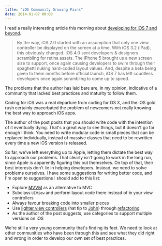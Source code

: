 ```yaml
---
title: "iOS Community Growing Pains"
date: 2014-01-07 00:00
---
```


<import><p>I read a really interesting article this morning about <a href="http://www.schukin.com/developing-for-ios-8/">developing for iOS 7 and beyond</a>. </p>

<blockquote>
  <p>By the way, iOS 2.0 started with an assumption that only one view controller be displayed on the screen at a time. With iOS 3.2 (iPad), this obviously changed. iOS 4.0 sent developers &amp; designers scrambling for retina assets. The iPhone 5 brought us a new screen size to support, once again causing developers to swim through their spaghetti nuking hard-coded layout values. And, despite a beta being given to them months before official launch, iOS 7 has left countless developers once again scrambling to come up to speed.</p>
</blockquote>

<p>The problems that the author has laid bare are, in my opinion, indicative of a community that lacked best practices and maturity to follow them. </p>

<p>Coding for iOS was a real departure from coding for OS X, and the iOS gold rush certainly exacerbated the problem of newcomers not really knowing the best way to approach iOS apps. </p>

<p>The author of the post posits that you should write code with the intention of it eventually dying. That's a great way to see things, but it doesn't go far enough I think. You need to write modular code in small pieces that can be replaced individually, instead of massive classes that need to be rewritten every time a new iOS version is released. </p>

<p>So far, we've left everything up to Apple, letting them dictate the best way to approach our problems. That clearly isn't going to work in the long run, since Apple is apparently figuring this out themselves. On top of that, their best interests don't lie in helping developers. Instead, we need to solve problems ourselves. I have some suggestions for writing better code, and I'm open to suggestions I should add to this list:</p>

<ul>
<li>Explore <a href="http://www.teehanlax.com/blog/model-view-viewmodel-for-ios/">MVVM</a> as an alternative to MVC</li>
<li>Subclass <code>UIView</code> and perform layout code there instead of in your view controllers</li>
<li>Always favour breaking code into smaller pieces</li>
<li>Use <a href="http://www.objc.io/issue-1/lighter-view-controllers.html">lighter view controllers</a> (hat tip to <a href="https://twitter.com/strife25">John</a>) through <a href="http://nsscreencast.com/episodes/102-refactoring-view-controllers">refactoring</a>
</li>
<li>As the author of the post suggests, use categories to support multiple versions on iOS</li>
</ul>

<p>We're still a very young community that's finding its feet. We need to look at other communities who have been through this and see what they did right and wrong in order to develop our own set of best practices. </p></import>

<!-- more -->

